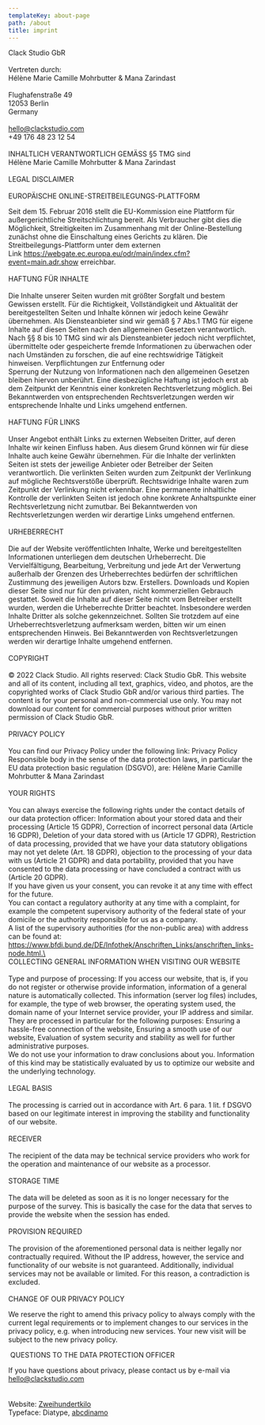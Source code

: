 ```yaml
---
templateKey: about-page
path: /about
title: imprint
---
```

Clack Studio GbR \
\
Vertreten durch: \
Hélène Marie Camille Mohrbutter & Mana Zarindast\
\
Flughafenstraße 49\
12053 Berlin\
Germany\
\
hello@clackstudio.com\
+49 176 48 23 12 54\
\
INHALTLICH VERANTWORTLICH GEMÄSS §5 TMG sind \
Hélène Marie Camille Mohrbutter & Mana Zarindast\
\
LEGAL DISCLAIMER\
\
EUROPÄISCHE ONLINE-STREITBEILEGUNGS-PLATTFORM

Seit dem 15. Februar 2016 stellt die EU-Kommission eine Plattform für außergerichtliche Streitschlichtung bereit. Als Verbraucher gibt dies die Möglichkeit, Streitigkeiten im Zusammenhang mit der Online-Bestellung zunächst ohne die Einschaltung eines Gerichts zu klären. Die Streitbeilegungs-Plattform unter dem externen Link <https://webgate.ec.europa.eu/odr/main/index.cfm?event=main.adr.show> erreichbar.\
\
HAFTUNG FÜR INHALTE\
\
Die Inhalte unserer Seiten wurden mit größter Sorgfalt und bestem Gewissen erstellt. Für die Richtigkeit, Vollständigkeit und Aktualität der bereitgestellten Seiten und Inhalte können wir jedoch keine Gewähr übernehmen. Als Diensteanbieter sind wir gemäß § 7 Abs.1 TMG für eigene Inhalte auf diesen Seiten nach den allgemeinen Gesetzen verantwortlich. Nach §§ 8 bis 10 TMG sind wir als Diensteanbieter jedoch nicht verpflichtet, übermittelte oder gespeicherte fremde Informationen zu überwachen oder nach Umständen zu forschen, die auf eine rechtswidrige Tätigkeit hinweisen. Verpflichtungen zur Entfernung oder\
Sperrung der Nutzung von Informationen nach den allgemeinen Gesetzen bleiben hiervon unberührt. Eine diesbezügliche Haftung ist jedoch erst ab dem Zeitpunkt der Kenntnis einer konkreten Rechtsverletzung möglich. Bei Bekanntwerden von entsprechenden Rechtsverletzungen werden wir entsprechende Inhalte und Links umgehend entfernen.\
\
HAFTUNG FÜR LINKS\
\
Unser Angebot enthält Links zu externen Webseiten Dritter, auf deren Inhalte wir keinen Einfluss haben. Aus diesem Grund können wir für diese Inhalte auch keine Gewähr übernehmen. Für die Inhalte der verlinkten Seiten ist stets der jeweilige Anbieter oder Betreiber der Seiten verantwortlich. Die verlinkten Seiten wurden zum Zeitpunkt der Verlinkung auf mögliche Rechtsverstöße überprüft. Rechtswidrige Inhalte waren zum Zeitpunkt der Verlinkung nicht erkennbar. Eine permanente inhaltliche Kontrolle der verlinkten Seiten ist jedoch ohne konkrete Anhaltspunkte einer Rechtsverletzung nicht zumutbar. Bei Bekanntwerden von Rechtsverletzungen werden wir derartige Links umgehend entfernen.\
\
URHEBERRECHT\
\
Die auf der Website veröffentlichten Inhalte, Werke und bereitgestellten Informationen unterliegen dem deutschen Urheberrecht. Die Vervielfältigung, Bearbeitung, Verbreitung und jede Art der Verwertung außerhalb der Grenzen des Urheberrechtes bedürfen der schriftlichen Zustimmung des jeweiligen Autors bzw. Erstellers. Downloads und Kopien dieser Seite sind nur für den privaten, nicht kommerziellen Gebrauch gestattet. Soweit die Inhalte auf dieser Seite nicht vom Betreiber erstellt wurden, werden die Urheberrechte Dritter beachtet. Insbesondere werden Inhalte Dritter als solche gekennzeichnet. Sollten Sie trotzdem auf eine Urheberrechtsverletzung aufmerksam werden, bitten wir um einen entsprechenden Hinweis. Bei Bekanntwerden von Rechtsverletzungen werden wir derartige Inhalte umgehend entfernen. \
\
COPYRIGHT\
\
© 2022 Clack Studio. All rights reserved: Clack Studio GbR. This website and all of its content, including all text, graphics, video, and photos, are the copyrighted works of Clack Studio GbR and/or various third parties. The content is for your personal and non-commercial use only. You may not download our content for commercial purposes without prior written permission of Clack Studio GbR.\
\
PRIVACY POLICY\
\
You can find our Privacy Policy under the following link: Privacy Policy\
Responsible body in the sense of the data protection laws, in particular the EU data protection basic regulation (DSGVO), are: Hélène Marie Camille Mohrbutter & Mana Zarindast\
\
YOUR RIGHTS\
\
You can always exercise the following rights under the contact details of our data protection officer: Information about your stored data and their processing (Article 15 GDPR), Correction of incorrect personal data (Article 16 GDPR), Deletion of your data stored with us (Article 17 GDPR), Restriction of data processing, provided that we have your data statutory obligations may not yet delete (Art. 18 GDPR), objection to the processing of your data with us (Article 21 GDPR) and data portability, provided that you have consented to the data processing or have concluded a contract with us (Article 20 GDPR).\
If you have given us your consent, you can revoke it at any time with effect for the future.\
You can contact a regulatory authority at any time with a complaint, for example the competent supervisory authority of the federal state of your domicile or the authority responsible for us as a company.\
A list of the supervisory authorities (for the non-public area) with address can be found at: https://www.bfdi.bund.de/DE/Infothek/Anschriften_Links/anschriften_links-node.html.\
\
COLLECTING GENERAL INFORMATION WHEN VISITING OUR WEBSITE\
\
Type and purpose of processing: If you access our website, that is, if you do not register or otherwise provide information, information of a general nature is automatically collected. This information (server log files) includes, for example, the type of web browser, the operating system used, the domain name of your Internet service provider, your IP address and similar.\
They are processed in particular for the following purposes: Ensuring a hassle-free connection of the website, Ensuring a smooth use of our website, Evaluation of system security and stability as well for further administrative purposes.\
We do not use your information to draw conclusions about you. Information of this kind may be statistically evaluated by us to optimize our website and the underlying technology.\
\
LEGAL BASIS  \
\
The processing is carried out in accordance with Art. 6 para. 1 lit. f DSGVO based on our legitimate interest in improving the stability and functionality of our website.\
\
RECEIVER\
\
The recipient of the data may be technical service providers who work for the operation and maintenance of our website as a processor.\
\
STORAGE TIME\
\
The data will be deleted as soon as it is no longer necessary for the purpose of the survey. This is basically the case for the data that serves to provide the website when the session has ended.\
\
PROVISION REQUIRED\
\
The provision of the aforementioned personal data is neither legally nor contractually required. Without the IP address, however, the service and functionality of our website is not guaranteed. Additionally, individual services may not be available or limited. For this reason, a contradiction is excluded.\
\
CHANGE OF OUR PRIVACY POLICY

We reserve the right to amend this privacy policy to always comply with the current legal requirements or to implement changes to our services in the privacy policy, e.g. when introducing new services. Your new visit will be subject to the new privacy policy.

 QUESTIONS TO THE DATA PROTECTION OFFICER

If you have questions about privacy, please contact us by e-mail via hello@clackstudio.com\
\
\
Website: [Zweihundertkilo](https://www.200kilo.com)\
Typeface: Diatype, [abcdinamo](https://abcdinamo.com/)